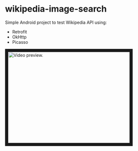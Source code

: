 # wikipedia-image-search

Simple Android project to test Wikipedia API using:

* Retrofit
* OkHttp
* Picasso

<a href="http://www.youtube.com/watch?feature=player_embedded&v=NDZ68gSMwN4" target="_blank"><img src="http://img.youtube.com/vi/NDZ68gSMwN4/0.jpg"
alt="Video preview." width="400" height="300" border="10" /></a>